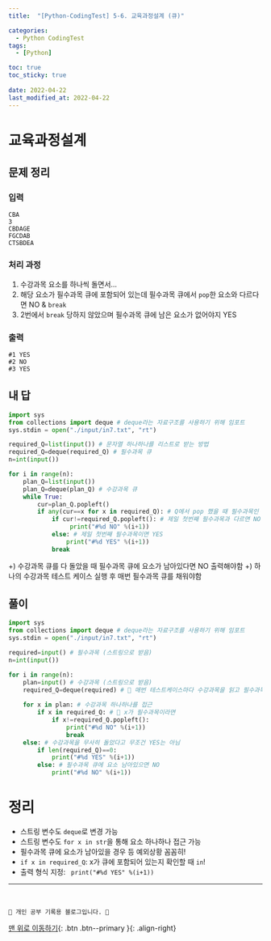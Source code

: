 ```yaml
---
title:  "[Python-CodingTest] 5-6. 교육과정설계 (큐)"

categories:
  - Python CodingTest
tags:
  - [Python]

toc: true
toc_sticky: true
 
date: 2022-04-22
last_modified_at: 2022-04-22
---
```


# 교육과정설계
## 문제 정리
### 입력
```
CBA
3
CBDAGE
FGCDAB
CTSBDEA
```
### 처리 과정
1. 수강과목 요소를 하나씩 돌면서...
2. 해당 요소가 필수과목 큐에 포함되어 있는데 필수과목 큐에서 `pop`한 요소와 다르다면 NO & `break`
3. 2번에서 `break` 당하지 않았으며 필수과목 큐에 남은 요소가 없어야지 YES

### 출력
```
#1 YES
#2 NO
#3 YES
```
## 내 답
```py
import sys
from collections import deque # deque라는 자료구조를 사용하기 위해 임포트
sys.stdin = open("./input/in7.txt", "rt")

required_Q=list(input()) # 문자열 하나하나를 리스트로 받는 방법
required_Q=deque(required_Q) # 필수과목 큐
n=int(input())

for i in range(n):
    plan_Q=list(input())
    plan_Q=deque(plan_Q) # 수강과목 큐
    while True:
        cur=plan_Q.popleft()
        if any(cur==x for x in required_Q): # Q에서 pop 했을 때 필수과목인 경우만 관심 있음
            if cur!=required_Q.popleft(): # 제일 첫번째 필수과목과 다르면 NO
                 print("#%d NO" %(i+1))
            else: # 제일 첫번째 필수과목이면 YES
                print("#%d YES" %(i+1))
            break
```
+) 수강과목 큐를 다 돌았을 때 필수과목 큐에 요소가 남아있다면 NO 출력해야함
+) 하나의 수강과목 테스트 케이스 실행 후 매번 필수과목 큐를 채워야함
## 풀이
```py
import sys
from collections import deque # deque라는 자료구조를 사용하기 위해 임포트
sys.stdin = open("./input/in7.txt", "rt")

required=input() # 필수과목 (스트링으로 받음)
n=int(input())

for i in range(n):
    plan=input() # 수강과목 (스트링으로 받음)
    required_Q=deque(required) # 🌟 매번 테스트케이스마다 수강과목을 읽고 필수과목 큐를 초기화
    
    for x in plan: # 수강과목 하나하나를 접근
        if x in required_Q: # 🌟 x가 필수과목이라면
            if x!=required_Q.popleft():
                print("#%d NO" %(i+1))
                break
    else: # 수강과목을 무사히 돌았다고 무조건 YES는 아님
        if len(required_Q)==0: 
            print("#%d YES" %(i+1))
        else: # 필수과목 큐에 요소 남아있으면 NO
            print("#%d NO" %(i+1))
```

# 정리
- 스트링 변수도 `deque`로 변경 가능
- 스트링 변수도 `for x in str`을 통해 요소 하나하나 접근 가능
- 필수과목 큐에 요소가 남아있을 경우 등 예외상황 꼼꼼히!
- `if x in required_Q`: x가 큐에 포함되어 있는지 확인할 때 `in`!
- 출력 형식 지정: ` print("#%d YES" %(i+1))`


***
<br>

    💛 개인 공부 기록용 블로그입니다. 👻

[맨 위로 이동하기](#){: .btn .btn--primary }{: .align-right}